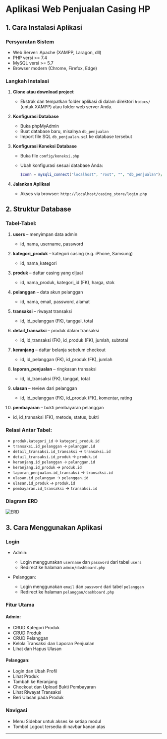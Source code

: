 # Aplikasi Web Penjualan Casing HP

## 1. Cara Instalasi Aplikasi

### Persyaratan Sistem

* Web Server: Apache (XAMPP, Laragon, dll)
* PHP versi >= 7.4
* MySQL versi >= 5.7
* Browser modern (Chrome, Firefox, Edge)

### Langkah Instalasi

1. **Clone atau download project**

   * Ekstrak dan tempatkan folder aplikasi di dalam direktori `htdocs/` (untuk XAMPP) atau folder web server Anda.

2. **Konfigurasi Database**

   * Buka phpMyAdmin
   * Buat database baru, misalnya `db_penjualan`
   * Import file SQL `db_penjualan.sql` ke database tersebut

3. **Konfigurasi Koneksi Database**

   * Buka file `config/koneksi.php`
   * Ubah konfigurasi sesuai database Anda:

     ```php
     $conn = mysqli_connect("localhost", "root", "", "db_penjualan");
     ```

4. **Jalankan Aplikasi**

   * Akses via browser: `http://localhost/casing_store/login.php`

## 2. Struktur Database

### Tabel-Tabel:

1. **users** – menyimpan data admin

   * id, nama, username, password
2. **kategori\_produk** – kategori casing (e.g. iPhone, Samsung)

   * id, nama\_kategori
3. **produk** – daftar casing yang dijual

   * id, nama\_produk, kategori\_id (FK), harga, stok
4. **pelanggan** – data akun pelanggan

   * id, nama, email, password, alamat
5. **transaksi** – riwayat transaksi

   * id, id\_pelanggan (FK), tanggal, total
6. **detail\_transaksi** – produk dalam transaksi

   * id, id\_transaksi (FK), id\_produk (FK), jumlah, subtotal
7. **keranjang** – daftar belanja sebelum checkout

   * id, id\_pelanggan (FK), id\_produk (FK), jumlah
8. **laporan\_penjualan** – ringkasan transaksi

   * id, id\_transaksi (FK), tanggal, total
9. **ulasan** – review dari pelanggan

   * id, id\_pelanggan (FK), id\_produk (FK), komentar, rating
10. **pembayaran** – bukti pembayaran pelanggan

* id, id\_transaksi (FK), metode, status, bukti

### Relasi Antar Tabel:

* `produk.kategori_id` → `kategori_produk.id`
* `transaksi.id_pelanggan` → `pelanggan.id`
* `detail_transaksi.id_transaksi` → `transaksi.id`
* `detail_transaksi.id_produk` → `produk.id`
* `keranjang.id_pelanggan` → `pelanggan.id`
* `keranjang.id_produk` → `produk.id`
* `laporan_penjualan.id_transaksi` → `transaksi.id`
* `ulasan.id_pelanggan` → `pelanggan.id`
* `ulasan.id_produk` → `produk.id`
* `pembayaran.id_transaksi` → `transaksi.id`

### Diagram ERD

![ERD](./assets/erd_penjualan_casing.png)

## 3. Cara Menggunakan Aplikasi

### Login

* Admin:

  * Login menggunakan `username` dan `password` dari tabel `users`
  * Redirect ke halaman `admin/dashboard.php`
* Pelanggan:

  * Login menggunakan `email` dan `password` dari tabel `pelanggan`
  * Redirect ke halaman `pelanggan/dashboard.php`

### Fitur Utama

#### Admin:

* CRUD Kategori Produk
* CRUD Produk
* CRUD Pelanggan
* Kelola Transaksi dan Laporan Penjualan
* Lihat dan Hapus Ulasan

#### Pelanggan:

* Login dan Ubah Profil
* Lihat Produk
* Tambah ke Keranjang
* Checkout dan Upload Bukti Pembayaran
* Lihat Riwayat Transaksi
* Beri Ulasan pada Produk

### Navigasi

* Menu Sidebar untuk akses ke setiap modul
* Tombol Logout tersedia di navbar kanan atas

---

